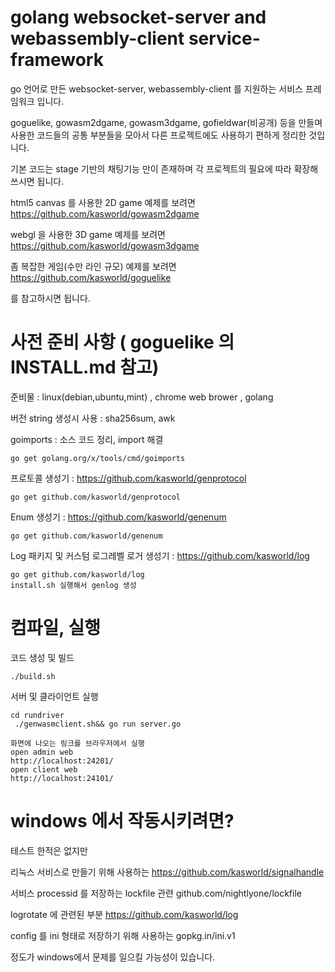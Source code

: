 # golang websocket-server and webassembly-client  service-framework

go 언어로 만든 websocket-server, webassembly-client 를 지원하는 서비스 프레임워크 입니다. 

goguelike, gowasm2dgame, gowasm3dgame, gofieldwar(비공개) 등을 만들며 사용한 코드들의 
공통 부분들을 모아서 다른 프로젝트에도 사용하기 편하게 정리한 것입니다. 

기본 코드는 stage 기반의 채팅기능 만이 존재하며 각 프로젝트의 필요에 따라 확장해 쓰시면 됩니다. 

html5 canvas 를 사용한 2D game 예제를 보려면 https://github.com/kasworld/gowasm2dgame

webgl 을 사용한 3D game 예제를 보려면 https://github.com/kasworld/gowasm3dgame

좀 복잡한 게임(수만 라인 규모) 예제를 보려면 https://github.com/kasworld/goguelike

를 참고하시면 됩니다. 


# 사전 준비 사항 ( goguelike 의 INSTALL.md 참고)

준비물 : linux(debian,ubuntu,mint) , chrome web brower , golang 

버전 string 생성시 사용 : sha256sum, awk

goimports : 소스 코드 정리, import 해결

    go get golang.org/x/tools/cmd/goimports

프로토콜 생성기 : https://github.com/kasworld/genprotocol

    go get github.com/kasworld/genprotocol

Enum 생성기 : https://github.com/kasworld/genenum

    go get github.com/kasworld/genenum

Log 패키지 및 커스텀 로그레벨 로거 생성기 : https://github.com/kasworld/log

    go get github.com/kasworld/log
    install.sh 실행해서 genlog 생성 

# 컴파일, 실행 

코드 생성 및 빌드 

    ./build.sh 

서버 및 클라이언트 실행 

    cd rundriver 
     ./genwasmclient.sh&& go run server.go

    화면에 나오는 링크를 브라우저에서 실행
    open admin web
    http://localhost:24201/
    open client web
    http://localhost:24101/
    

# windows 에서 작동시키려면?

테스트 한적은 없지만 

리눅스 서비스로 만들기 위해 사용하는 https://github.com/kasworld/signalhandle 

서비스 processid 를 저장하는 lockfile 관련 github.com/nightlyone/lockfile

logrotate 에 관련된 부분 https://github.com/kasworld/log

config 를 ini 형태로 저장하기 위해 사용하는 gopkg.in/ini.v1 

정도가 windows에서 문제를 일으킬 가능성이 있습니다. 
